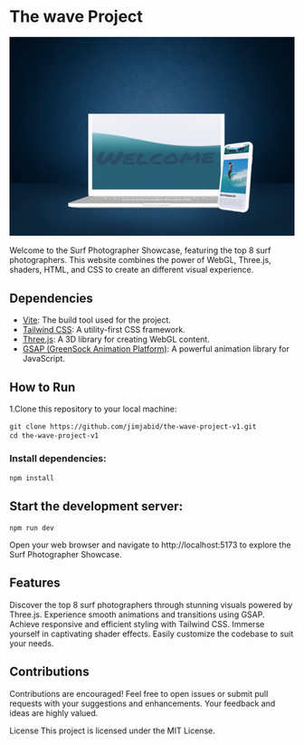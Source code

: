# The wave Project

![Surf Photographer Showcase](./public/img/readme-wave-project.png)

Welcome to the Surf Photographer Showcase, featuring the top 8 surf photographers. This website combines the power of WebGL, Three.js, shaders, HTML, and CSS to create an different visual experience.

## Dependencies

- [Vite](https://vitejs.dev/): The build tool used for the project.
- [Tailwind CSS](https://tailwindcss.com/): A utility-first CSS framework.
- [Three.js](https://threejs.org/): A 3D library for creating WebGL content.
- [GSAP (GreenSock Animation Platform)](https://greensock.com/gsap/): A powerful animation library for JavaScript.

## How to Run

1.Clone this repository to your local machine:

```
git clone https://github.com/jimjabid/the-wave-project-v1.git
cd the-wave-project-v1
```

### Install dependencies:

```
npm install
```

## Start the development server:

```
npm run dev
```

Open your web browser and navigate to http://localhost:5173 to explore the Surf Photographer Showcase.

## Features

Discover the top 8 surf photographers through stunning visuals powered by Three.js.
Experience smooth animations and transitions using GSAP.
Achieve responsive and efficient styling with Tailwind CSS.
Immerse yourself in captivating shader effects.
Easily customize the codebase to suit your needs.

## Contributions

Contributions are encouraged! Feel free to open issues or submit pull requests with your suggestions and enhancements. Your feedback and ideas are highly valued.

License
This project is licensed under the MIT License.

